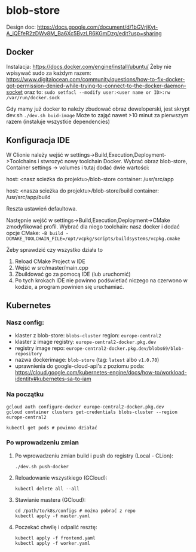 # blob-store
Design doc: https://docs.google.com/document/d/1bGVrjKyt-A_iQEfeR2zDWv8M_Ba6Xc5BvzLR6KGmDzg/edit?usp=sharing

## Docker
Instalacja:
https://docs.docker.com/engine/install/ubuntu/
Żeby nie wpisywać sudo za każdym razem:
https://www.digitalocean.com/community/questions/how-to-fix-docker-got-permission-denied-while-trying-to-connect-to-the-docker-daemon-socket
oraz to:
`sudo setfacl --modify user:<user name or ID>:rw /var/run/docker.sock`

Gdy mamy już docker to należy zbudować obraz deweloperski, jest skrypt dev.sh
`./dev.sh buid-image`
Może to zająć nawet >10 minut za pierwszym razem (instaluje wszystkie dependencies)

## Konfiguracja IDE
W Clionie należy wejść w settings->Build,Execution,Deployment->Toolchains
i stwrozyć nowy toolchain Docker. Wybrać obraz blob-store, Container settings -> volumes i tutaj dodać dwie wartości:

host: \<nasz scieżka do projektu\>/blob-store
container: /usr/src/app

host: \<nasza scieżka do projektu\>/blob-store/build
container: /usr/src/app/build

Reszta ustawień defaultowa.

Następnie wejść w settings->Build,Execution,Deployment->CMake zmodyfikować profil. 
Wybrać dla niego toolchain: nasz docker i dodać opcje CMake:
`-B build -DCMAKE_TOOLCHAIN_FILE=/opt/vcpkg/scripts/buildsystems/vcpkg.cmake`

Żeby sprawdzić czy wszystko działa to 
1. Reload CMake Project w IDE
2. Wejść w src/master/main.cpp
3. Zbuildować go za pomocą IDE (lub uruchomić)
4. Po tych krokach IDE nie powinno podświetlać niczego na czerwono w kodzie, a program powinien się uruchamiać.

## Kubernetes
### Nasz config:
- klaster z blob-store: `blobs-cluster` region: `europe-central2`
- klaster z image registry: `europe-central2-docker.pkg.dev`
- registry image repo: `europe-central2-docker.pkg.dev/blobs69/blob-repository`
- nazwa dockerimage: `blob-store` (tag: `latest` albo `v1.0.70`)
- uprawnienia do google-cloud-api's z poziomu poda: https://cloud.google.com/kubernetes-engine/docs/how-to/workload-identity#kubernetes-sa-to-iam
### Na początku
```
gcloud auth configure-docker europe-central2-docker.pkg.dev
gcloud container clusters get-credentials blobs-cluster --region europe-central2

kubectl get pods # powinno działać
``` 

### Po wprowadzeniu zmian
1. Po wprowadzeniu zmian build i push do registry (Local - CLion):
   ```
   ./dev.sh push-docker
   ```
2. Reloadowanie wszystkiego (GCloud):
   ```
   kubectl delete all --all
   ```
3. Stawianie mastera (GCloud):
   ```
   cd /path/to/k8s/configs # można pobrać z repo 
   kubectl apply -f master.yaml
   ```
4. Poczekać chwilę i odpalić resztę:
   ```
   kubectl apply -f frontend.yaml
   kubectl apply -f worker.yaml
   ```
